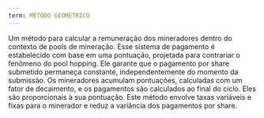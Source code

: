 ```yaml
---
term: MÉTODO GEOMÉTRICO
---
```


Um método para calcular a remuneração dos mineradores dentro do contexto de pools de mineração. Esse sistema de pagamento é estabelecido com base em uma pontuação, projetada para contrariar o fenômeno do pool hopping. Ele garante que o pagamento por share submetido permaneça constante, independentemente do momento da submissão. Os mineradores acumulam pontuações, calculadas com um fator de decaimento, e os pagamentos são calculados ao final do ciclo. Eles são proporcionais à sua pontuação. Este método envolve taxas variáveis e fixas para o minerador e reduz a variância dos pagamentos por share.